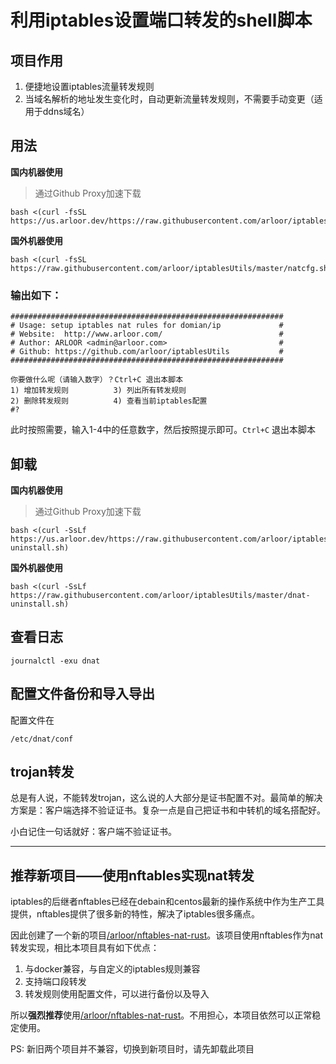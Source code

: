 # 利用iptables设置端口转发的shell脚本

## 项目作用

1. 便捷地设置iptables流量转发规则
2. 当域名解析的地址发生变化时，自动更新流量转发规则，不需要手动变更（适用于ddns域名）

## 用法

**国内机器使用**

> 通过Github Proxy加速下载

```shell
bash <(curl -fsSL https://us.arloor.dev/https://raw.githubusercontent.com/arloor/iptablesUtils/master/natcfg.sh)
```

**国外机器使用**

```
bash <(curl -fsSL https://raw.githubusercontent.com/arloor/iptablesUtils/master/natcfg.sh)
```

### 输出如下：

```
#############################################################
# Usage: setup iptables nat rules for domian/ip             #
# Website:  http://www.arloor.com/                          #
# Author: ARLOOR <admin@arloor.com>                         #
# Github: https://github.com/arloor/iptablesUtils           #
#############################################################

你要做什么呢（请输入数字）？Ctrl+C 退出本脚本
1) 增加转发规则          3) 列出所有转发规则
2) 删除转发规则          4) 查看当前iptables配置
#?
```

此时按照需要，输入1-4中的任意数字，然后按照提示即可。`Ctrl+C` 退出本脚本

## 卸载

**国内机器使用**

> 通过Github Proxy加速下载

```shell
bash <(curl -SsLf https://us.arloor.dev/https://raw.githubusercontent.com/arloor/iptablesUtils/master/dnat-uninstall.sh)
```

**国外机器使用**

```shell
bash <(curl -SsLf https://raw.githubusercontent.com/arloor/iptablesUtils/master/dnat-uninstall.sh)
```

## 查看日志

```shell
journalctl -exu dnat
```

## 配置文件备份和导入导出

配置文件在

```shell
/etc/dnat/conf
```

## trojan转发

总是有人说，不能转发trojan，这么说的人大部分是证书配置不对。最简单的解决方案是：客户端选择不验证证书。复杂一点是自己把证书和中转机的域名搭配好。

小白记住一句话就好：客户端不验证证书。

-----------------------------------------------------------------------------

## 推荐新项目——使用nftables实现nat转发

iptables的后继者nftables已经在debain和centos最新的操作系统中作为生产工具提供，nftables提供了很多新的特性，解决了iptables很多痛点。

因此创建了一个新的项目[/arloor/nftables-nat-rust](https://github.com/arloor/nftables-nat-rust)。该项目使用nftables作为nat转发实现，相比本项目具有如下优点：

1. 与docker兼容，与自定义的iptables规则兼容
2. 支持端口段转发
3. 转发规则使用配置文件，可以进行备份以及导入

所以**强烈推荐**使用[/arloor/nftables-nat-rust](https://github.com/arloor/nftables-nat-rust)。不用担心，本项目依然可以正常稳定使用。

PS: 新旧两个项目并不兼容，切换到新项目时，请先卸载此项目

